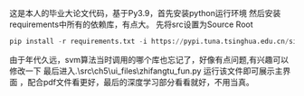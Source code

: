 
这是本人的毕业大论文代码，基于Py3.9，首先安装python运行环境 然后安装requirements中所有的依赖库，有点大。
先将src设置为Source Root
```python
pip install -r requirements.txt -i https://pypi.tuna.tsinghua.edu.cn/simple
```
由于年代久远，svm算法当时调用的哪个库也忘记了，好像有点问题,有兴趣可以修改一下
最后进入.\src\ch5\ui_files\zhifangtu_fun.py 运行该文件即可展示主界面 ，配合pdf文件看更好，最后的深度学习部分看看就好，不用当真。